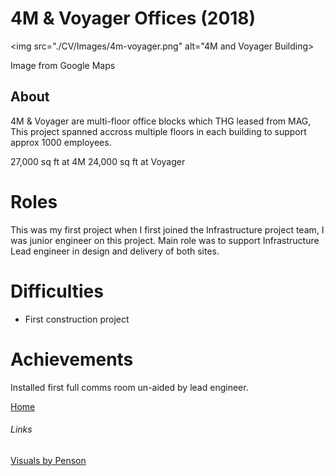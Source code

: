 # 4M & Voyager Offices (2018)

<img src="./CV/Images/4m-voyager.png" alt="4M and Voyager Building>



Image from Google Maps

## About

4M & Voyager are multi-floor office blocks which THG leased from MAG, This project spanned accross multiple floors in each building to support approx 1000 employees.

27,000 sq ft at 4M
24,000 sq ft at Voyager

# Roles

This was my first project when I first joined the Infrastructure project team, I was junior engineer on this project. Main role was to support Infrastructure Lead engineer in design and delivery of both sites.

# Difficulties

- First construction project

# Achievements

Installed first full comms room un-aided by lead engineer.

[Home](../index.md)

###### Links

[Visuals by Penson](https://penson.co/en/works/4m-voyager-workspace-the-hut-group)
